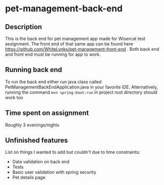 # pet-management-back-end

## Description ##

This is the back end for pet management app made for Wisercat test assignment. The front end of that same app can be found here https://github.com/WhiteLynks/pet-management-front-end . Both back end and front end must be running for app to work.

## Running back end ##

To run the back end either run java class called PetManagementBackEndApplication.java in your favorite IDE. Alternatively, running the command `mvn spring-boot:run` in project root directory should work too

## Time spent on assignment ##

Roughly 3 evenings/nights

## Unfinished features ##
List on things I wanted to add but couldn't due to time constraints:

* Data validation on back end
* Tests
* Basic user validation with spring security
* Pet details page
